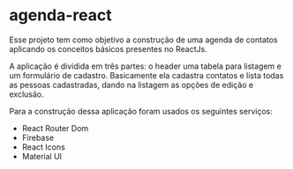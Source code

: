 # agenda-react

Esse projeto tem como objetivo a construção de uma agenda de contatos aplicando os conceitos básicos presentes no ReactJs. 

A aplicação é dividida em três partes: o header uma tabela para listagem e um formulário de cadastro. Basicamente ela cadastra 
contatos e lista todas as pessoas cadastradas, dando na listagem as opções de edição e exclusão.

Para a construção dessa aplicação foram usados os seguintes serviços:

- React Router Dom
- Firebase
- React Icons
- Material UI